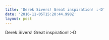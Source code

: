```yaml
---
title: 'Derek Sivers! Great inspiration! :-D'
date: '2016-11-05T15:20:44.990Z'
layout: post
---
```

Derek Sivers! Great inspiration! :-D
